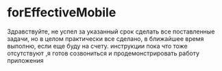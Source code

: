 # forEffectiveMobile
Здравствуйте, не успел за указанный срок сделать все поставленные задачи, но в целом  практически все сделано,
в ближайшее время выполню, если еще буду на счету.
инструкции пока что тоже отсутствуют ,я готов созвониться и продемонстрировать работу приложения
